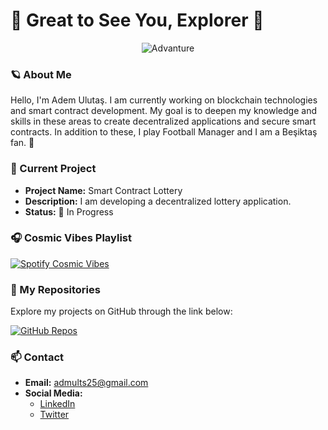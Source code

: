 # 🌌 **Great to See You, Explorer** 🚀

<p align="center">
  <img src="https://media1.giphy.com/media/v1.Y2lkPTc5MGI3NjExNjYzZXZncHU5aG1kOHphMWhldnl0bTRxb3hlbTNkcHF2MTA2NGtsNSZlcD12MV9pbnRlcm5hbF9naWZfYnlfaWQmY3Q9Zw/cEYFeE4wJ6jdDVBiiIM/giphy.webp" alt="Advanture" />
</p>

### 🪐 About Me
Hello, I'm Adem Ulutaş. I am currently working on blockchain technologies and smart contract development. My goal is to deepen my knowledge and skills in these areas to create decentralized applications and secure smart contracts. In addition to these, I play Football Manager and I am a Beşiktaş fan. 🦅

### 🚀 Current Project
- **Project Name:** Smart Contract Lottery
- **Description:** I am developing a decentralized lottery application.
- **Status:** 🚧 In Progress

### 🎧 Cosmic Vibes Playlist
[![Spotify Cosmic Vibes](https://img.shields.io/badge/Spotify-Listen%20to%20Cosmic%20Vibes-green?style=for-the-badge&logo=spotify)](https://open.spotify.com/playlist/4CaGLSvubcWJbNigWHfWDl?si=6cb87fda957a4cc7)

### 🌠 My Repositories
Explore my projects on GitHub through the link below:

[![GitHub Repos](https://img.shields.io/badge/My%20Repositories-GitHub-blue?style=for-the-badge&logo=github)](https://github.com/admults25?tab=repositories)

### 📫 Contact
- **Email:** [admults25@gmail.com](mailto:admults25@gmail.com)
- **Social Media:**
  - [LinkedIn](https://www.linkedin.com/in/admults25/)
  - [Twitter](https://twitter.com/admults25)
